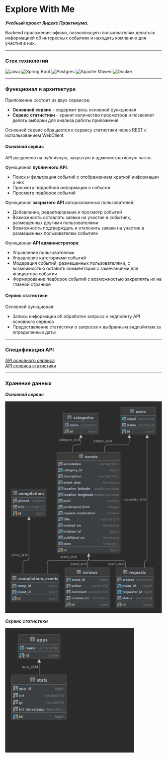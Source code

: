 # Explore With Me

***Учебный проект Яндекс Практикума.***

Backend приложения-афиши, позволяющего пользователям делиться информацией 
об интересных событиях и находить компанию для участия в них.

---
### Стек технологий

![Java](https://img.shields.io/badge/java-%23ED8B00.svg?style=for-the-badge&logo=java&logoColor=white)
![Spring Boot](https://img.shields.io/badge/spring%20Boot-%236DB33F.svg?style=for-the-badge&logo=spring&logoColor=white)
![Postgres](https://img.shields.io/badge/postgres-%23316192.svg?style=for-the-badge&logo=postgresql&logoColor=white)
![Apache Maven](https://img.shields.io/badge/Apache%20Maven-C71A36?style=for-the-badge&logo=Apache%20Maven&logoColor=white)
![Docker](https://img.shields.io/badge/docker-%230db7ed.svg?style=for-the-badge&logo=docker&logoColor=white)

---

### Функционал и архитектура

Приложение состоит из двух сервисов:
- **Основной сервис** - содержит весь основной функционал
- **Сервис статистики** - хранит количество просмотров и позволяет делать выборки для анализа работы приложения

Основной сервис обращается к сервису статистики через REST с использованием WebClient. 

#### Основной сервис
API разделено на публичную, закрытую и административную части.

Функционал **публичного API**:
- Поиск и фильтрация событий с отображением краткой информации о них
- Просмотр подробной информации о событии
- Просмотр подборок событий

Функционал **закрытого API** авторизованных пользователей:
- Добавление, редактирование и просмотр событий
- Возможность оставлять заявки на участие в событиях, размещенных другими пользователями
- Возможность подтверждать и отклонять заявки на участие в размещенных пользователем событиях


Функционал **API администратора**:
- Управление пользователями
- Управление категориями событий
- Модерация событий, размещенных пользователями, с возможностью оставить комментарий с замечаниями для инициатора события
- Формирование подборок событий с возможностью закреплять их на главной странице


#### Сервис статистики

Основной функционал:
- Запись информации об обработке запроса к эндпойнту API основного сервиса
- Предоставление статистики о запросах к выбранным эндпойнтам за определенные даты

---

### Спецификация API
<a href="https://petstore.swagger.io/?url=https://raw.githubusercontent.com/yandex-praktikum/java-explore-with-me/main/ewm-main-service-spec.json">
API основного сервиса
</a>
<br>
<a href="https://petstore.swagger.io/?url=https://raw.githubusercontent.com/yandex-praktikum/java-explore-with-me/main/ewm-stats-service-spec.json">
API сервиса статистики
</a>

---
### Хранение данных

***Основной сервис***

![Схема основного сервиса](/img/main-service-schema.png)


***Сервис статистики***


![Схема сервиса статистики](/img/stats-service-schema.png)
